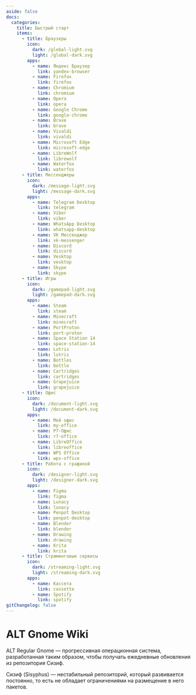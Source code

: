 ```yaml
---
aside: false
docs:
  categories:
    title: Быстрый старт
    items:
      - title: Браузеры
        icon:
          dark: /global-light.svg
          light: /global-dark.svg
        apps:
          - name: Яндекс Браузер
            link: yandex-browser
          - name: Firefox
            link: firefox
          - name: Chromium
            link: chromium
          - name: Opera
            link: opera
          - name: Google Chrome
            link: google-chrome
          - name: Brave
            link: brave
          - name: Vivaldi
            link: vivaldi
          - name: Microsoft Edge
            link: microsoft-edge
          - name: LibreWolf
            link: librewolf
          - name: Waterfox
            link: waterfox
      - title: Мессенджеры
        icon:
          dark: /message-light.svg
          light: /message-dark.svg
        apps:
          - name: Telegram Desktop
            link: telegram
          - name: Viber
            link: viber
          - name: WhatsApp Desktop
            link: whatsapp-desktop
          - name: VK Мессенджер
            link: vk-messenger
          - name: Discord
            link: discord
          - name: Vesktop
            link: vesktop
          - name: Skype
            link: skype
      - title: Игры
        icon:
          dark: /gamepad-light.svg
          light: /gamepad-dark.svg
        apps:
          - name: Steam
            link: steam
          - name: Minecraft
            link: minecraft
          - name: PortProton
            link: port-proton
          - name: Space Station 14
            link: space-station-14
          - name: Lutris
            link: lutris
          - name: Bottles
            link: bottle
          - name: Cartridges
            link: cartridges
          - name: Grapejuice
            link: grapejuice
      - title: Офис
        icon:
          dark: /document-light.svg
          light: /document-dark.svg
        apps:
          - name: Мой офис
            link: my-office
          - name: Р7-Офис
            link: r7-office
          - name: LibreOffice
            link: libreoffice
          - name: WPS Office
            link: wps-office
      - title: Работа с графикой
        icon:
          dark: /designer-light.svg
          light: /designer-dark.svg
        apps:
          - name: Figma
            link: figma
          - name: Lunacy
            link: lunacy
          - name: Penpot Desktop
            link: penpot-desktop
          - name: Blender
            link: blender
          - name: Drawing
            link: drawing
          - name: Krita
            link: krita
      - title: Стриминговые сервисы
        icon:
          dark: /streaming-light.svg
          light: /streaming-dark.svg
        apps:
          - name: Кассета
            link: cassette
          - name: Spotify
            link: spotify
gitChangelog: false
---
```


# ALT Gnome Wiki

ALT Regular Gnome — прогрессивная операционная система, разработанная таким образом, чтобы получать ежедневные обновления из репозитория Сизиф.

Сизиф (Sisyphus) — нестабильный репозиторий, который развивается постоянно, то есть не обладает ограничениями на размещение в него пакетов.

<AGWCategories />
